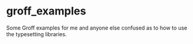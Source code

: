 # groff_examples
Some Groff examples for me and anyone else confused as to how to use the typesetting libraries.
